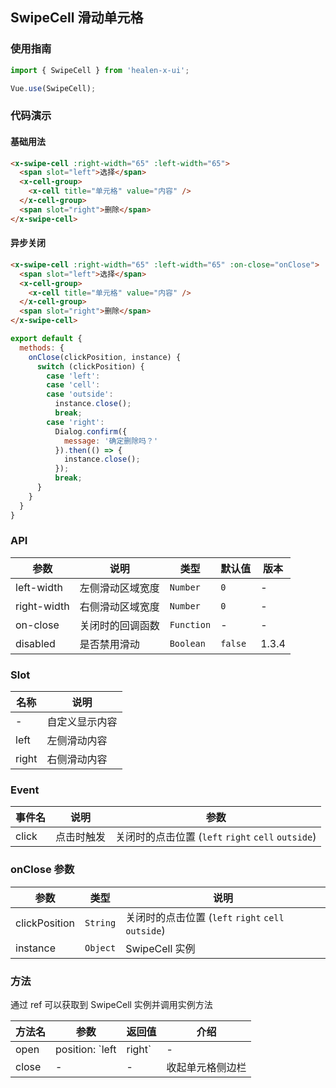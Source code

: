 ## SwipeCell 滑动单元格

### 使用指南
``` javascript
import { SwipeCell } from 'healen-x-ui';

Vue.use(SwipeCell);
```

### 代码演示

#### 基础用法

```html
<x-swipe-cell :right-width="65" :left-width="65">
  <span slot="left">选择</span>
  <x-cell-group>
    <x-cell title="单元格" value="内容" />
  </x-cell-group>
  <span slot="right">删除</span>
</x-swipe-cell>
```

#### 异步关闭

```html
<x-swipe-cell :right-width="65" :left-width="65" :on-close="onClose">
  <span slot="left">选择</span>
  <x-cell-group>
    <x-cell title="单元格" value="内容" />
  </x-cell-group>
  <span slot="right">删除</span>
</x-swipe-cell>
```

```js
export default {
  methods: {
    onClose(clickPosition, instance) {
      switch (clickPosition) {
        case 'left':
        case 'cell':
        case 'outside':
          instance.close();
          break;
        case 'right':
          Dialog.confirm({
            message: '确定删除吗？'
          }).then(() => {
            instance.close();
          });
          break;
      }
    }
  }
}
```

### API

| 参数 | 说明 | 类型 | 默认值 | 版本 |
|------|------|------|------|------|
| left-width | 左侧滑动区域宽度 | `Number` | `0` | - |
| right-width | 右侧滑动区域宽度 | `Number` | `0` | - |
| on-close | 关闭时的回调函数 | `Function` | - | - |
| disabled | 是否禁用滑动 | `Boolean` | `false` | 1.3.4 |

### Slot

| 名称 | 说明 |
|------|------|
| - | 自定义显示内容 |
| left | 左侧滑动内容 |
| right | 右侧滑动内容 |

### Event

| 事件名 | 说明 | 参数 |
|------|------|------|
| click | 点击时触发 | 关闭时的点击位置 (`left` `right` `cell` `outside`) |

### onClose 参数

| 参数 | 类型 | 说明 |
|------|------|------|
| clickPosition | `String` | 关闭时的点击位置 (`left` `right` `cell` `outside`) |
| instance | `Object` | SwipeCell 实例 |

### 方法

通过 ref 可以获取到 SwipeCell 实例并调用实例方法

| 方法名 | 参数 | 返回值 | 介绍 |
|------|------|------|------|
| open | position: `left | right` | - | 打开单元格侧边栏 |
| close | - | - | 收起单元格侧边栏 |
